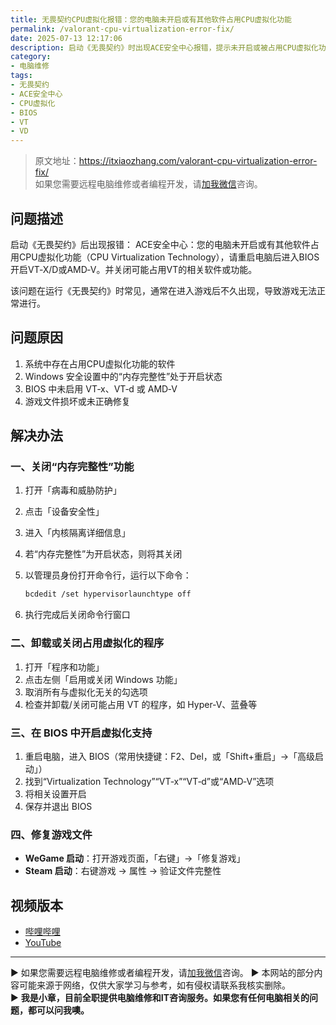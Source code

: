 ```yaml
---
title: 无畏契约CPU虚拟化报错：您的电脑未开启或有其他软件占用CPU虚拟化功能
permalink: /valorant-cpu-virtualization-error-fix/
date: 2025-07-13 12:17:06
description: 启动《无畏契约》时出现ACE安全中心报错，提示未开启或被占用CPU虚拟化功能。本文提供系统设置、BIOS配置及游戏修复等完整解决方案。
category:
- 电脑维修
tags:
- 无畏契约
- ACE安全中心
- CPU虚拟化
- BIOS
- VT
- VD
---
```


> 原文地址：<https://itxiaozhang.com/valorant-cpu-virtualization-error-fix/>  
> 如果您需要远程电脑维修或者编程开发，请[加我微信](https://itxiaozhang.netlify.app/)咨询。 

## 问题描述

启动《无畏契约》后出现报错：
ACE安全中心：您的电脑未开启或有其他软件占用CPU虚拟化功能（CPU Virtualization Technology），请重启电脑后进入BIOS开启VT‑X/D或AMD‑V。并关闭可能占用VT的相关软件或功能。

该问题在运行《无畏契约》时常见，通常在进入游戏后不久出现，导致游戏无法正常进行。

## 问题原因

1. 系统中存在占用CPU虚拟化功能的软件
2. Windows 安全设置中的“内存完整性”处于开启状态
3. BIOS 中未启用 VT‑x、VT‑d 或 AMD‑V
4. 游戏文件损坏或未正确修复

## 解决办法

### 一、关闭“内存完整性”功能

1. 打开「病毒和威胁防护」
2. 点击「设备安全性」
3. 进入「内核隔离详细信息」
4. 若“内存完整性”为开启状态，则将其关闭
5. 以管理员身份打开命令行，运行以下命令：

   ```bash
   bcdedit /set hypervisorlaunchtype off
   ```

6. 执行完成后关闭命令行窗口

### 二、卸载或关闭占用虚拟化的程序

1. 打开「程序和功能」
2. 点击左侧「启用或关闭 Windows 功能」
3. 取消所有与虚拟化无关的勾选项
4. 检查并卸载/关闭可能占用 VT 的程序，如 Hyper‑V、蓝叠等

### 三、在 BIOS 中开启虚拟化支持

1. 重启电脑，进入 BIOS（常用快捷键：F2、Del，或「Shift+重启」→「高级启动」）
2. 找到“Virtualization Technology”“VT‑x”“VT‑d”或“AMD‑V”选项
3. 将相关设置开启
4. 保存并退出 BIOS

### 四、修复游戏文件

* **WeGame 启动**：打开游戏页面，「右键」→「修复游戏」
* **Steam 启动**：右键游戏 → 属性 → 验证文件完整性

## 视频版本

* [哔哩哔哩](https://space.bilibili.com/3546607630944387)
* [YouTube](https://www.youtube.com/@itxiaozhang)

---
▶ 如果您需要远程电脑维修或者编程开发，请[加我微信](https://itxiaozhang.netlify.app/)咨询。 
▶ 本网站的部分内容可能来源于网络，仅供大家学习与参考，如有侵权请联系我核实删除。  
▶ **我是小章，目前全职提供电脑维修和IT咨询服务。如果您有任何电脑相关的问题，都可以问我噢。**  
